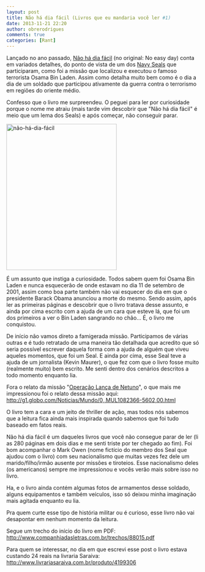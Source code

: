 ```yaml
---
layout: post
title: Não há dia fácil (Livros que eu mandaria você ler #1)
date: 2013-11-21 22:20
author: obrerodrigues
comments: true
categories: [Rant]
---
```

Lançado no ano passado, <a href="http://www.livrariasaraiva.com.br/produto/4199306" target="_blank">Não há dia fácil</a> (no original: No easy day) conta em variados detalhes, do ponto de vista de um dos <a href="http://pt.wikipedia.org/wiki/Navy_Seals" target="_blank">Navy Seals</a> que participaram, como foi a missão que localizou e executou o famoso terrorista Osama Bin Laden. Assim como detalha muito bem como é o dia a dia de um soldado que participou ativamente da guerra contra o terrorismo em regiões do oriente médio.

Confesso que o livro me surpreendeu. O peguei para ler por curiosidade porque o nome me atraiu (mais tarde vim descobrir que "Não há dia fácil" é meio que um lema dos Seals) e após começar, não conseguir parar.

<a href="http://brenn0.files.wordpress.com/2013/11/nc3a3o-hc3a1-dia-fc3a1cil.png"><img class="aligncenter size-medium wp-image-690" src="http://brenn0.files.wordpress.com/2013/11/nc3a3o-hc3a1-dia-fc3a1cil.png?w=227" alt="não-há-dia-fácil" width="288" height="382" /></a>

<!--more-->

É um assunto que instiga a curiosidade. Todos sabem quem foi Osama Bin Laden e nunca esquecerão de onde estavam no dia 11 de setembro de 2001, assim como boa parte também não vai esquecer do dia em que o presidente Barack Obama anunciou a morte do mesmo. Sendo assim, após ler as primeiras páginas e descobrir que o livro tratava desse assunto, e ainda por cima escrito com a ajuda de um cara que esteve lá, que foi um dos primeiros a ver o Bin Laden sangrando no chão... É, o livro me conquistou.

De início não vamos direto a famigerada missão. Participamos de várias outras e é tudo retratado de uma maneira tão detalhada que acredito que só seria possível escrever daquela forma com a ajuda de alguém que viveu aqueles momentos, que foi um Seal. E ainda por cima, esse Seal teve a ajuda de um jornalista (Kevin Maurer), o que fez com que o livro fosse muito (realmente muito) bem escrito. Me senti dentro dos cenários descritos a todo momento enquanto lia.

Fora o relato da missão "<a href="http://pt.wikipedia.org/wiki/Morte_de_Osama_bin_Laden" target="_blank">Operação Lança de Netuno</a>", o que mais me impressionou foi o relato dessa missão aqui:<a href="http://g1.globo.com/Noticias/Mundo/0,,MUL1082366-5602,00.html" target="_blank"> http://g1.globo.com/Noticias/Mundo/0,,MUL1082366-5602,00.html</a>

O livro tem a cara e um jeito de thriller de ação, mas todos nós sabemos que a leitura fica ainda mais inspirada quando sabemos que foi tudo baseado em fatos reais.

Não há dia fácil é um daqueles livros que você não consegue parar de ler (li as 280 páginas em dois dias e me senti triste por ter chegado ao fim). Foi bom acompanhar o Mark Owen (nome fictício do membro dos Seal que ajudou com o livro) com seu nacionalismo que muitas vezes fez dele um marido/filho/irmão ausente por missões e tiroteios. Esse nacionalismo deles (os americanos) sempre me impressionou e vocês verão mais sobre isso no livro.

Ha, e o livro ainda contém algumas fotos de armamentos desse soldado, alguns equipamentos e também veículos, isso só deixou minha imaginação mais agitada enquanto eu lia.

Pra quem curte esse tipo de história militar ou é curioso, esse livro não vai desapontar em nenhum momento da leitura.

Segue um trecho do início do livro em PDF: <a href="http://www.companhiadasletras.com.br/trechos/88015.pdf" target="_blank">http://www.companhiadasletras.com.br/trechos/88015.pdf</a>

Para quem se interessar, no dia em que escrevi esse post o livro estava custando 24 reais na livraria Saraiva: <a href="http://www.livrariasaraiva.com.br/produto/4199306" target="_blank">http://www.livrariasaraiva.com.br/produto/4199306</a>
